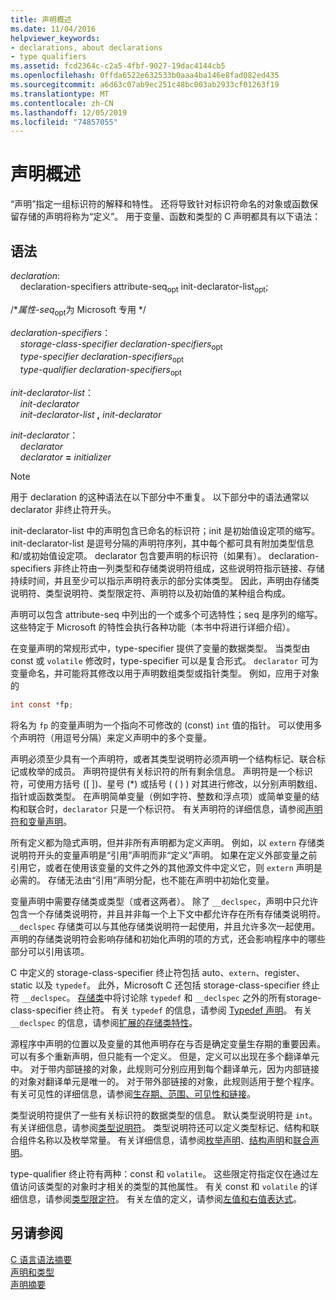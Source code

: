 ```yaml
---
title: 声明概述
ms.date: 11/04/2016
helpviewer_keywords:
- declarations, about declarations
- type qualifiers
ms.assetid: fcd2364c-c2a5-4fbf-9027-19dac4144cb5
ms.openlocfilehash: 0ffda6522e632533b0aaa4ba146e8fad082ed435
ms.sourcegitcommit: a6d63c07ab9ec251c48bc003ab2933cf01263f19
ms.translationtype: MT
ms.contentlocale: zh-CN
ms.lasthandoff: 12/05/2019
ms.locfileid: "74857055"
---
```

# <a name="overview-of-declarations"></a>声明概述

“声明”指定一组标识符的解释和特性。 还将导致针对标识符命名的对象或函数保留存储的声明将称为“定义”。 用于变量、函数和类型的 C 声明都具有以下语法：

## <a name="syntax"></a>语法

*declaration*:<br/>
&nbsp;&nbsp;&nbsp;&nbsp;declaration-specifiers attribute-seq<sub>opt</sub> init-declarator-list<sub>opt</sub>;

/\**属性-seq*<sub>opt</sub>为 Microsoft 专用 */

*declaration-specifiers*：<br/>
&nbsp;&nbsp;&nbsp;&nbsp;*storage-class-specifier* *declaration-specifiers*<sub>opt</sub><br/>
&nbsp;&nbsp;&nbsp;&nbsp;*type-specifier* *declaration-specifiers*<sub>opt</sub><br/>
&nbsp;&nbsp;&nbsp;&nbsp;*type-qualifier* *declaration-specifiers*<sub>opt</sub>

*init-declarator-list*：<br/>
&nbsp;&nbsp;&nbsp;&nbsp;*init-declarator*<br/>
&nbsp;&nbsp;&nbsp;&nbsp;*init-declarator-list* **,** *init-declarator*

*init-declarator*：<br/>
&nbsp;&nbsp;&nbsp;&nbsp;*declarator*<br/>
&nbsp;&nbsp;&nbsp;&nbsp;*declarator* **=** *initializer*

> [!NOTE]
> 用于 declaration 的这种语法在以下部分中不重复。 以下部分中的语法通常以 declarator 非终止符开头。

init-declarator-list 中的声明包含已命名的标识符；init 是初始值设定项的缩写。 init-declarator-list 是逗号分隔的声明符序列，其中每个都可具有附加类型信息和/或初始值设定项。 declarator 包含要声明的标识符（如果有）。 declaration-specifiers 非终止符由一列类型和存储类说明符组成，这些说明符指示链接、存储持续时间，并且至少可以指示声明符表示的部分实体类型。 因此，声明由存储类说明符、类型说明符、类型限定符、声明符以及初始值的某种组合构成。

声明可以包含 attribute-seq 中列出的一个或多个可选特性；seq 是序列的缩写。 这些特定于 Microsoft 的特性会执行各种功能（本书中将进行详细介绍）。

在变量声明的常规形式中，type-specifier 提供了变量的数据类型。 当类型由 const 或 `volatile` 修改时，type-specifier 可以是复合形式。 `declarator` 可为变量命名，并可能将其修改以用于声明数组类型或指针类型。 例如，应用于对象的

```C
int const *fp;
```

将名为 `fp` 的变量声明为一个指向不可修改的 (const) `int` 值的指针。 可以使用多个声明符（用逗号分隔）来定义声明中的多个变量。

声明必须至少具有一个声明符，或者其类型说明符必须声明一个结构标记、联合标记或枚举的成员。 声明符提供有关标识符的所有剩余信息。 声明符是一个标识符，可使用方括号 ([ ])、星号 (\*) 或括号 ( ( ) ) 对其进行修改，以分别声明数组、指针或函数类型。 在声明简单变量（例如字符、整数和浮点项）或简单变量的结构和联合时，`declarator` 只是一个标识符。 有关声明符的详细信息，请参阅[声明符和变量声明](../c-language/declarators-and-variable-declarations.md)。

所有定义都为隐式声明，但并非所有声明都为定义声明。 例如，以 `extern` 存储类说明符开头的变量声明是“引用”声明而非“定义”声明。 如果在定义外部变量之前引用它，或者在使用该变量的文件之外的其他源文件中定义它，则 `extern` 声明是必需的。 存储无法由“引用”声明分配，也不能在声明中初始化变量。

变量声明中需要存储类或类型（或者这两者）。 除了 `__declspec`，声明中只允许包含一个存储类说明符，并且并非每一个上下文中都允许存在所有存储类说明符。 `__declspec` 存储类可以与其他存储类说明符一起使用，并且允许多次一起使用。 声明的存储类说明符会影响存储和初始化声明的项的方式，还会影响程序中的哪些部分可以引用该项。

C 中定义的 storage-class-specifier 终止符包括 auto、`extern`、register、static 以及 `typedef`。 此外，Microsoft C 还包括 storage-class-specifier 终止符 `__declspec`。 [存储类](../c-language/c-storage-classes.md)中将讨论除 `typedef` 和 `__declspec` 之外的所有storage-class-specifier 终止符。 有关 `typedef` 的信息，请参阅 [Typedef 声明](../c-language/typedef-declarations.md)。 有关 `__declspec` 的信息，请参阅[扩展的存储类特性](../c-language/c-extended-storage-class-attributes.md)。

源程序中声明的位置以及变量的其他声明存在与否是确定变量生存期的重要因素。 可以有多个重新声明，但只能有一个定义。 但是，定义可以出现在多个翻译单元中。 对于带内部链接的对象，此规则可分别应用到每个翻译单元，因为内部链接的对象对翻译单元是唯一的。 对于带外部链接的对象，此规则适用于整个程序。 有关可见性的详细信息，请参阅[生存期、范围、可见性和链接](../c-language/lifetime-scope-visibility-and-linkage.md)。

类型说明符提供了一些有关标识符的数据类型的信息。 默认类型说明符是 `int`。 有关详细信息，请参阅[类型说明符](../c-language/c-type-specifiers.md)。 类型说明符还可以定义类型标记、结构和联合组件名称以及枚举常量。 有关详细信息，请参阅[枚举声明](../c-language/c-enumeration-declarations.md)、[结构声明](../c-language/structure-declarations.md)和[联合声明](../c-language/union-declarations.md)。

type-qualifier 终止符有两种：const 和 `volatile`。 这些限定符指定仅在通过左值访问该类型的对象时才相关的类型的其他属性。 有关 const 和 `volatile` 的详细信息，请参阅[类型限定符](../c-language/type-qualifiers.md)。 有关左值的定义，请参阅[左值和右值表达式](../c-language/l-value-and-r-value-expressions.md)。

## <a name="see-also"></a>另请参阅

[C 语言语法摘要](../c-language/c-language-syntax-summary.md)<br/>
[声明和类型](../c-language/declarations-and-types.md)<br/>
[声明摘要](../c-language/summary-of-declarations.md)
